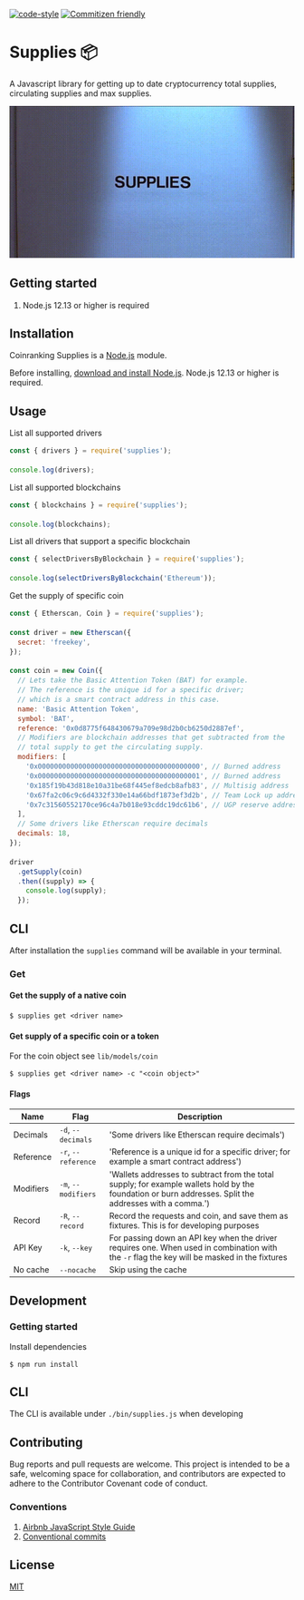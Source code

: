 [![code-style](https://img.shields.io/badge/code%20style-airbnb-brightgreen.svg?style=flat-square)](https://github.com/airbnb/javascript)
[![Commitizen friendly](https://img.shields.io/badge/commitizen-friendly-brightgreen.svg?style=flat-square)](http://commitizen.github.io/cz-cli/)

# Supplies 📦

A Javascript library for getting up to date cryptocurrency total supplies, circulating supplies and max supplies.

![](supplies.gif)

## Getting started

1. Node.js 12.13 or higher is required

## Installation

Coinranking Supplies is a [Node.js](https://nodejs.org/) module.

Before installing, [download and install Node.js](https://nodejs.org/en/download/).
Node.js 12.13 or higher is required.

## Usage

List all supported drivers

```Javascript
const { drivers } = require('supplies');

console.log(drivers);
```

List all supported blockchains

```Javascript
const { blockchains } = require('supplies');

console.log(blockchains);
```

List all drivers that support a specific blockchain

```Javascript
const { selectDriversByBlockchain } = require('supplies');

console.log(selectDriversByBlockchain('Ethereum'));
```

Get the supply of specific coin

```Javascript
const { Etherscan, Coin } = require('supplies');

const driver = new Etherscan({
  secret: 'freekey',
});

const coin = new Coin({
  // Lets take the Basic Attention Token (BAT) for example.
  // The reference is the unique id for a specific driver;
  // which is a smart contract address in this case.
  name: 'Basic Attention Token',
  symbol: 'BAT',
  reference: '0x0d8775f648430679a709e98d2b0cb6250d2887ef',
  // Modifiers are blockchain addresses that get subtracted from the
  // total supply to get the circulating supply.
  modifiers: [
    '0x0000000000000000000000000000000000000000', // Burned address
    '0x0000000000000000000000000000000000000001', // Burned address
    '0x185f19b43d818e10a31be68f445ef8edcb8afb83', // Multisig address
    '0x67fa2c06c9c6d4332f330e14a66bdf1873ef3d2b', // Team Lock up address
    '0x7c31560552170ce96c4a7b018e93cddc19dc61b6', // UGP reserve address
  ],
  // Some drivers like Etherscan require decimals
  decimals: 18,
});

driver
  .getSupply(coin)
  .then((supply) => {
    console.log(supply);
  });
```

## CLI

After installation the `supplies` command will be available in your terminal.

### Get

#### Get the supply of a native coin

    $ supplies get <driver name>

#### Get supply of a specific coin or a token
For the coin object see `lib/models/coin`

    $ supplies get <driver name> -c "<coin object>"

#### Flags


| Name      | Flag                    | Description
| ----------| ------------------------| ---
| Decimals  | `-d`, `--decimals`      | 'Some drivers like Etherscan require decimals')
| Reference | `-r`, `--reference`     | 'Reference is a unique id for a specific driver; for example a smart contract address')
| Modifiers | `-m`, `--modifiers`     | 'Wallets addresses to subtract from the total supply; for example wallets hold by the foundation or burn addresses. Split the addresses with a comma.')
| Record    | `-R`, `--record`        | Record the requests and coin, and save them as fixtures. This is for developing purposes
| API Key   | `-k`, `--key`           | For passing down an API key when the driver requires one. When used in combination with the `-r` flag the key will be masked in the fixtures
| No cache  | `--nocache`             | Skip using the cache

## Development

### Getting started

Install dependencies

    $ npm run install


## CLI

The CLI is available under `./bin/supplies.js` when developing

## Contributing

Bug reports and pull requests are welcome. This project is intended to be a safe, welcoming space for collaboration, and contributors are expected to adhere to the Contributor Covenant code of conduct.

### Conventions

1. [Airbnb JavaScript Style Guide](https://github.com/airbnb/javascript)
2. [Conventional commits](https://www.conventionalcommits.org/en/v1.0.0-beta.4/)

## License

  [MIT](LICENSE)
